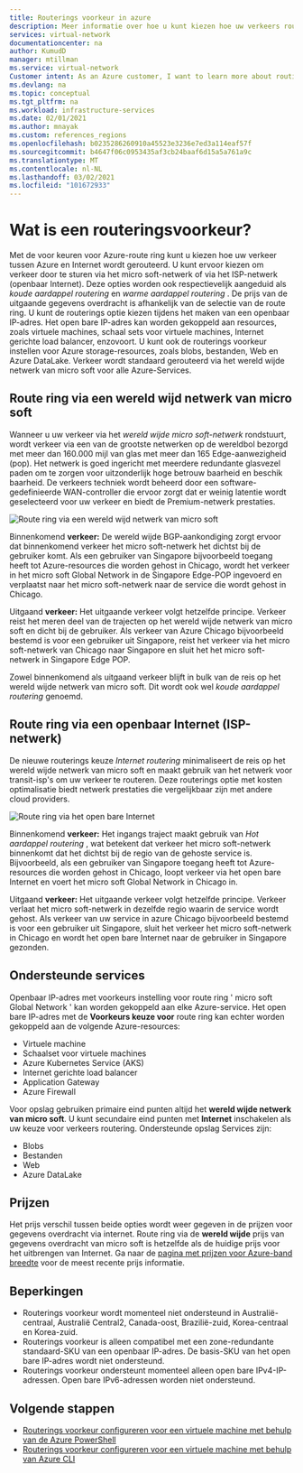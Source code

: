 ```yaml
---
title: Routerings voorkeur in azure
description: Meer informatie over hoe u kunt kiezen hoe uw verkeers routes tussen Azure en Internet met routerings voorkeur kunnen worden gekozen.
services: virtual-network
documentationcenter: na
author: KumudD
manager: mtillman
ms.service: virtual-network
Customer intent: As an Azure customer, I want to learn more about routing choices for my internet egress traffic.
ms.devlang: na
ms.topic: conceptual
ms.tgt_pltfrm: na
ms.workload: infrastructure-services
ms.date: 02/01/2021
ms.author: mnayak
ms.custom: references_regions
ms.openlocfilehash: b0235286260910a45523e3236e7ed3a114eaf57f
ms.sourcegitcommit: b4647f06c0953435af3cb24baaf6d15a5a761a9c
ms.translationtype: MT
ms.contentlocale: nl-NL
ms.lasthandoff: 03/02/2021
ms.locfileid: "101672933"
---
```

# <a name="what-is-routing-preference"></a>Wat is een routeringsvoorkeur?

Met de voor keuren voor Azure-route ring kunt u kiezen hoe uw verkeer tussen Azure en Internet wordt gerouteerd. U kunt ervoor kiezen om verkeer door te sturen via het micro soft-netwerk of via het ISP-netwerk (openbaar Internet). Deze opties worden ook respectievelijk aangeduid als *koude aardappel routering* en *warme aardappel routering* . De prijs van de uitgaande gegevens overdracht is afhankelijk van de selectie van de route ring. U kunt de routerings optie kiezen tijdens het maken van een openbaar IP-adres. Het open bare IP-adres kan worden gekoppeld aan resources, zoals virtuele machines, schaal sets voor virtuele machines, Internet gerichte load balancer, enzovoort. U kunt ook de routerings voorkeur instellen voor Azure storage-resources, zoals blobs, bestanden, Web en Azure DataLake. Verkeer wordt standaard gerouteerd via het wereld wijde netwerk van micro soft voor alle Azure-Services.

## <a name="routing-via-microsoft-global-network"></a>Route ring via een wereld wijd netwerk van micro soft

Wanneer u uw verkeer via het *wereld wijde micro soft-netwerk* rondstuurt, wordt verkeer via een van de grootste netwerken op de wereldbol bezorgd met meer dan 160.000 mijl van glas met meer dan 165 Edge-aanwezigheid (pop). Het netwerk is goed ingericht met meerdere redundante glasvezel paden om te zorgen voor uitzonderlijk hoge betrouw baarheid en beschik baarheid. De verkeers techniek wordt beheerd door een software-gedefinieerde WAN-controller die ervoor zorgt dat er weinig latentie wordt geselecteerd voor uw verkeer en biedt de Premium-netwerk prestaties.

![Route ring via een wereld wijd netwerk van micro soft](media/routing-preference-overview/route-via-microsoft-global-network.png)

Binnenkomend **verkeer:** De wereld wijde BGP-aankondiging zorgt ervoor dat binnenkomend verkeer het micro soft-netwerk het dichtst bij de gebruiker komt. Als een gebruiker van Singapore bijvoorbeeld toegang heeft tot Azure-resources die worden gehost in Chicago, wordt het verkeer in het micro soft Global Network in de Singapore Edge-POP ingevoerd en verplaatst naar het micro soft-netwerk naar de service die wordt gehost in Chicago.

Uitgaand **verkeer:** Het uitgaande verkeer volgt hetzelfde principe. Verkeer reist het meren deel van de trajecten op het wereld wijde netwerk van micro soft en dicht bij de gebruiker. Als verkeer van Azure Chicago bijvoorbeeld bestemd is voor een gebruiker uit Singapore, reist het verkeer via het micro soft-netwerk van Chicago naar Singapore en sluit het het micro soft-netwerk in Singapore Edge POP.

Zowel binnenkomend als uitgaand verkeer blijft in bulk van de reis op het wereld wijde netwerk van micro soft. Dit wordt ook wel *koude aardappel routering* genoemd.


## <a name="routing-over-public-internet-isp-network"></a>Route ring via een openbaar Internet (ISP-netwerk)

De nieuwe routerings keuze *Internet routering* minimaliseert de reis op het wereld wijde netwerk van micro soft en maakt gebruik van het netwerk voor transit-isp's om uw verkeer te routeren. Deze routerings optie met kosten optimalisatie biedt netwerk prestaties die vergelijkbaar zijn met andere cloud providers.

![Route ring via het open bare Internet](media/routing-preference-overview/route-via-isp-network.png)

Binnenkomend **verkeer:** Het ingangs traject maakt gebruik van *Hot aardappel routering* , wat betekent dat verkeer het micro soft-netwerk binnenkomt dat het dichtst bij de regio van de gehoste service is. Bijvoorbeeld, als een gebruiker van Singapore toegang heeft tot Azure-resources die worden gehost in Chicago, loopt verkeer via het open bare Internet en voert het micro soft Global Network in Chicago in.

Uitgaand **verkeer:** Het uitgaande verkeer volgt hetzelfde principe. Verkeer verlaat het micro soft-netwerk in dezelfde regio waarin de service wordt gehost. Als verkeer van uw service in azure Chicago bijvoorbeeld bestemd is voor een gebruiker uit Singapore, sluit het verkeer het micro soft-netwerk in Chicago en wordt het open bare Internet naar de gebruiker in Singapore gezonden.

## <a name="supported-services"></a>Ondersteunde services

Openbaar IP-adres met voorkeurs instelling voor route ring ' micro soft Global Network ' kan worden gekoppeld aan elke Azure-service. Het open bare IP-adres met de **Voorkeurs keuze voor** route ring kan echter worden gekoppeld aan de volgende Azure-resources:

* Virtuele machine
* Schaalset voor virtuele machines
* Azure Kubernetes Service (AKS)
* Internet gerichte load balancer
* Application Gateway
* Azure Firewall

Voor opslag gebruiken primaire eind punten altijd het **wereld wijde netwerk van micro soft**. U kunt secundaire eind punten met **Internet** inschakelen als uw keuze voor verkeers routering. Ondersteunde opslag Services zijn:

* Blobs
* Bestanden
* Web
* Azure DataLake

## <a name="pricing"></a>Prijzen
Het prijs verschil tussen beide opties wordt weer gegeven in de prijzen voor gegevens overdracht via internet. Route ring via de **wereld wijde** prijs van gegevens overdracht van micro soft is hetzelfde als de huidige prijs voor het uitbrengen van Internet. Ga naar de [pagina met prijzen voor Azure-band breedte](https://azure.microsoft.com/pricing/details/bandwidth/) voor de meest recente prijs informatie.

## <a name="limitations"></a>Beperkingen

* Routerings voorkeur wordt momenteel niet ondersteund in Australië-centraal, Australië Central2, Canada-oost, Brazilië-zuid, Korea-centraal en Korea-zuid.
* Routerings voorkeur is alleen compatibel met een zone-redundante standaard-SKU van een openbaar IP-adres. De basis-SKU van het open bare IP-adres wordt niet ondersteund.
* Routerings voorkeur ondersteunt momenteel alleen open bare IPv4-IP-adressen. Open bare IPv6-adressen worden niet ondersteund.


## <a name="next-steps"></a>Volgende stappen

* [Routerings voorkeur configureren voor een virtuele machine met behulp van de Azure PowerShell](configure-routing-preference-virtual-machine-powershell.md)
* [Routerings voorkeur configureren voor een virtuele machine met behulp van Azure CLI](configure-routing-preference-virtual-machine-cli.md)
